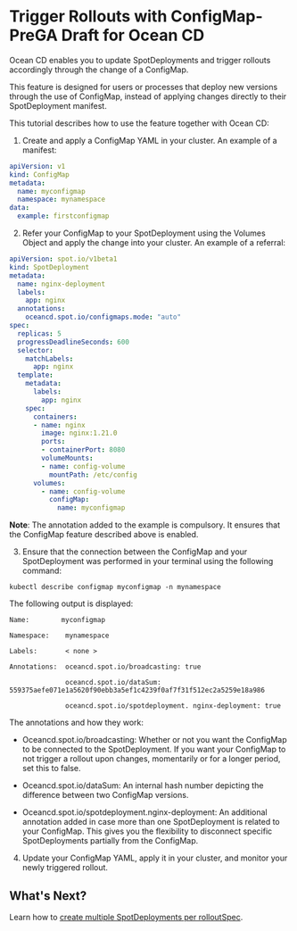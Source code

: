 # Trigger Rollouts with ConfigMap- PreGA Draft for Ocean CD

Ocean CD enables you to update SpotDeployments and trigger rollouts accordingly through the change of a ConfigMap.  

This feature is designed for users or processes that deploy new versions through the use of ConfigMap, instead of applying changes directly to their SpotDeployment manifest.  

This tutorial describes how to use the feature together with Ocean CD:  

1. Create and apply a ConfigMap YAML in your cluster. An example of a manifest:  

```yaml
apiVersion: v1
kind: ConfigMap
metadata:
  name: myconfigmap
  namespace: mynamespace
data:
  example: firstconfigmap
```

2. Refer your ConfigMap to your SpotDeployment using the Volumes Object and apply the change into your cluster. An example of a referral:  

```yaml
apiVersion: spot.io/v1beta1
kind: SpotDeployment
metadata:
  name: nginx-deployment
  labels:
    app: nginx
  annotations:
    oceancd.spot.io/configmaps.mode: "auto"
spec:
  replicas: 5
  progressDeadlineSeconds: 600
  selector:
    matchLabels:
      app: nginx
  template:
    metadata:
      labels:
        app: nginx
    spec:
      containers:
      - name: nginx
        image: nginx:1.21.0
        ports:
        - containerPort: 8080
        volumeMounts:
        - name: config-volume
          mountPath: /etc/config
      volumes:
        - name: config-volume
          configMap:
            name: myconfigmap
```

**Note**: The annotation added to the example is compulsory. It ensures that the ConfigMap feature described above is enabled.   

3. Ensure that the connection between the ConfigMap and your SpotDeployment was performed in your terminal using the following command:  

`kubectl describe configmap myconfigmap -n mynamespace`

The following output is displayed:

```
Name:        myconfigmap

Namespace:    mynamespace

Labels:       < none >

Annotations:  oceancd.spot.io/broadcasting: true

              oceancd.spot.io/dataSum: 559375aefe071e1a5620f90ebb3a5ef1c4239f0af7f31f512ec2a5259e18a986

              oceancd.spot.io/spotdeployment. nginx-deployment: true
```

The annotations and how they work:

* Oceancd.spot.io/broadcasting: Whether or not you want the ConfigMap to be connected to the SpotDeployment. If you want your ConfigMap to not trigger a rollout upon changes, momentarily or for a longer period, set this to false.  

* Oceancd.spot.io/dataSum: An internal hash number depicting the difference between two ConfigMap versions.  

* Oceancd.spot.io/spotdeployment.nginx-deployment: An additional annotation added in case more than one SpotDeployment is related to your ConfigMap. This gives you the flexibility to disconnect specific SpotDeployments partially from the ConfigMap.

4. Update your ConfigMap YAML, apply it in your cluster, and monitor your newly triggered rollout.

## What's Next?

Learn how to [create multiple SpotDeployments per rolloutSpec](ocean-cd/concepts-features/trigger-configmap).
